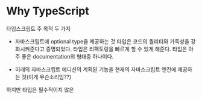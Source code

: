 # Why TypeScript

 타입스크립트 주 목적 두 가지

- 자바스크립트에 optional type을 제공하는 것
  타입은 코드의 퀄리티와 가독성을 강화시켜준다고 증명되었다.
  타입은 리팩토링을 빠르게 할 수 있게 해준다.
  타입은 아주 좋은 documentation의 형태중 하나이다.

- 미래의 자바스크립트 에디션의 계획된 기능을 현재의 자바스크립트 엔진에 제공하는 것(이게 무슨소리임??)



하지만 타입은 필수적이지 않은 

### 



